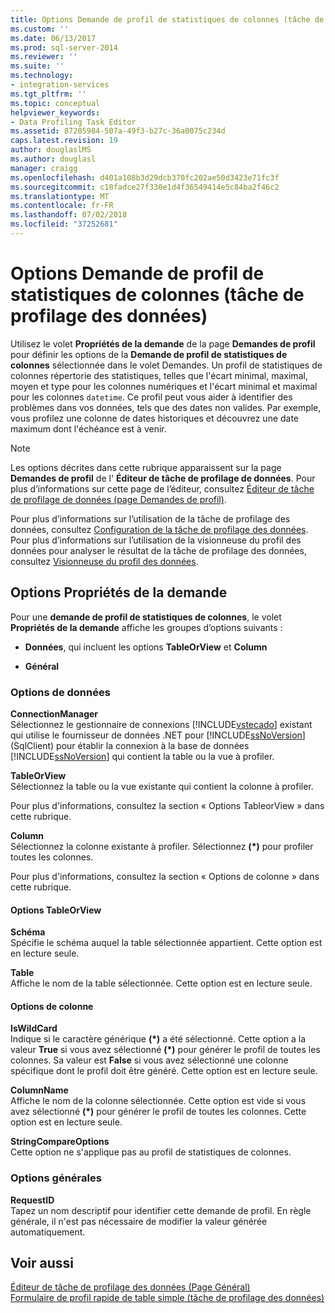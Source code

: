 ```yaml
---
title: Options Demande de profil de statistiques de colonnes (tâche de profilage des données) | Microsoft Docs
ms.custom: ''
ms.date: 06/13/2017
ms.prod: sql-server-2014
ms.reviewer: ''
ms.suite: ''
ms.technology:
- integration-services
ms.tgt_pltfrm: ''
ms.topic: conceptual
helpviewer_keywords:
- Data Profiling Task Editor
ms.assetid: 87205984-507a-49f3-b27c-36a0075c234d
caps.latest.revision: 19
author: douglaslMS
ms.author: douglasl
manager: craigg
ms.openlocfilehash: d401a108b3d29dcb370fc202ae50d3423e71fc3f
ms.sourcegitcommit: c18fadce27f330e1d4f36549414e5c84ba2f46c2
ms.translationtype: MT
ms.contentlocale: fr-FR
ms.lasthandoff: 07/02/2018
ms.locfileid: "37252681"
---
```

# <a name="column-statistics-profile-request-options-data-profiling-task"></a>Options Demande de profil de statistiques de colonnes (tâche de profilage des données)
  Utilisez le volet **Propriétés de la demande** de la page **Demandes de profil** pour définir les options de la **Demande de profil de statistiques de colonnes** sélectionnée dans le volet Demandes. Un profil de statistiques de colonnes répertorie des statistiques, telles que l'écart minimal, maximal, moyen et type pour les colonnes numériques et l'écart minimal et maximal pour les colonnes `datetime`. Ce profil peut vous aider à identifier des problèmes dans vos données, tels que des dates non valides. Par exemple, vous profilez une colonne de dates historiques et découvrez une date maximum dont l'échéance est à venir.  
  
> [!NOTE]  
>  Les options décrites dans cette rubrique apparaissent sur la page **Demandes de profil** de l' **Éditeur de tâche de profilage de données**. Pour plus d’informations sur cette page de l’éditeur, consultez [Éditeur de tâche de profilage de données &#40;page Demandes de profil&#41;](data-profiling-task-editor-profile-requests-page.md).  
  
 Pour plus d’informations sur l’utilisation de la tâche de profilage des données, consultez [Configuration de la tâche de profilage des données](data-profiling-task.md). Pour plus d’informations sur l’utilisation de la visionneuse du profil des données pour analyser le résultat de la tâche de profilage des données, consultez [Visionneuse du profil des données](data-profile-viewer.md).  
  
## <a name="request-properties-options"></a>Options Propriétés de la demande  
 Pour une **demande de profil de statistiques de colonnes**, le volet **Propriétés de la demande** affiche les groupes d’options suivants :  
  
-   **Données**, qui incluent les options **TableOrView** et **Column**  
  
-   **Général**  
  
### <a name="data-options"></a>Options de données  
 **ConnectionManager**  
 Sélectionnez le gestionnaire de connexions [!INCLUDE[vstecado](../../includes/vstecado-md.md)] existant qui utilise le fournisseur de données .NET pour [!INCLUDE[ssNoVersion](../../includes/ssnoversion-md.md)] (SqlClient) pour établir la connexion à la base de données [!INCLUDE[ssNoVersion](../../includes/ssnoversion-md.md)] qui contient la table ou la vue à profiler.  
  
 **TableOrView**  
 Sélectionnez la table ou la vue existante qui contient la colonne à profiler.  
  
 Pour plus d'informations, consultez la section « Options TableorView » dans cette rubrique.  
  
 **Column**  
 Sélectionnez la colonne existante à profiler. Sélectionnez **(\*)** pour profiler toutes les colonnes.  
  
 Pour plus d'informations, consultez la section « Options de colonne » dans cette rubrique.  
  
#### <a name="tableorview-options"></a>Options TableOrView  
 **Schéma**  
 Spécifie le schéma auquel la table sélectionnée appartient. Cette option est en lecture seule.  
  
 **Table**  
 Affiche le nom de la table sélectionnée. Cette option est en lecture seule.  
  
#### <a name="column-options"></a>Options de colonne  
 **IsWildCard**  
 Indique si le caractère générique **(\*)** a été sélectionné. Cette option a la valeur **True** si vous avez sélectionné **(\*)** pour générer le profil de toutes les colonnes. Sa valeur est **False** si vous avez sélectionné une colonne spécifique dont le profil doit être généré. Cette option est en lecture seule.  
  
 **ColumnName**  
 Affiche le nom de la colonne sélectionnée. Cette option est vide si vous avez sélectionné **(\*)** pour générer le profil de toutes les colonnes. Cette option est en lecture seule.  
  
 **StringCompareOptions**  
 Cette option ne s'applique pas au profil de statistiques de colonnes.  
  
### <a name="general-options"></a>Options générales  
 **RequestID**  
 Tapez un nom descriptif pour identifier cette demande de profil. En règle générale, il n'est pas nécessaire de modifier la valeur générée automatiquement.  
  
## <a name="see-also"></a>Voir aussi  
 [Éditeur de tâche de profilage des données &#40;Page Général&#41;](../general-page-of-integration-services-designers-options.md)   
 [Formulaire de profil rapide de table simple &#40;tâche de profilage des données&#41;](single-table-quick-profile-form-data-profiling-task.md)  
  
  
